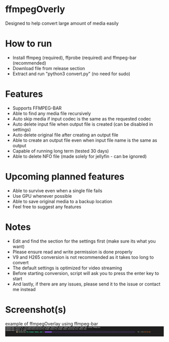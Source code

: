 # ffmpegOverly
Designed to help convert large amount of media easily

# How to run
- Install ffmpeg (required), ffprobe (required) and ffmpeg-bar (recommended)
- Download file from release section
- Extract and run "python3 convert.py" (no need for sudo)

# Features
- Supports FFMPEG-BAR
- Able to find any media file recursively
- Auto skip media if input codec is the same as the requested codec
- Auto delete input file when output file is created (can be disabled in settings)
- Auto delete original file after creating an output file
- Able to create an output file even when input file name is the same as output
- Capable of running long term (tested 30 days)
- Able to delete NFO file (made solely for jellyfin - can be ignored)

# Upcoming planned features
- Able to survive even when a single file fails
- Use GPU whenever possible
- Able to save original media to a backup location
- Feel free to suggest any features

# Notes
- Edit and find the section for the settings first (make sure its what you want)
- Please ensure read and write permission is done properly
- V9 and H265 conversion is not recommended as it takes too long to convert
- The default settings is optimized for video streaming
- Before starting conversion, script will ask you to press the enter key to start
- And lastly, if there are any issues, please send it to the issue or contact me instead

# Screenshot(s)
example of ffmpegOverlay using ffmpeg-bar
![work](screenshot.png)
